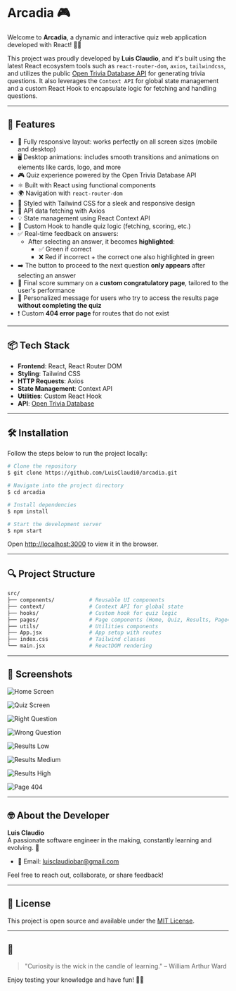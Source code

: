 # Arcadia 🎮

Welcome to **Arcadia**, a dynamic and interactive quiz web application developed with React! 🧠✨

This project was proudly developed by **Luis Claudio**, and it's built using the latest React ecosystem tools such as `react-router-dom`, `axios`, `tailwindcss`, and utilizes the public [Open Trivia Database API](https://opentdb.com/) for generating trivia questions. It also leverages the `Context API` for global state management and a custom React Hook to encapsulate logic for fetching and handling questions.


---

## 🚀 Features

- 📱 Fully responsive layout: works perfectly on all screen sizes (mobile and desktop)
- 🖥️ Desktop animations: includes smooth transitions and animations on elements like cards, logo, and more
- 🎮 Quiz experience powered by the Open Trivia Database API
- ⚛️ Built with React using functional components
- 🌍 Navigation with `react-router-dom`
- 🌈 Styled with Tailwind CSS for a sleek and responsive design
- 🔄 API data fetching with Axios
- 💡 State management using React Context API
- 🔁 Custom Hook to handle quiz logic (fetching, scoring, etc.)
- ✅ Real-time feedback on answers:
  - After selecting an answer, it becomes **highlighted**:
    - ✅ Green if correct
    - ❌ Red if incorrect + the correct one also highlighted in green
- ➡️ The button to proceed to the next question **only appears** after selecting an answer
- 🏁 Final score summary on a **custom congratulatory page**, tailored to the user's performance
- 🚫 Personalized message for users who try to access the results page **without completing the quiz**
- ❗ Custom **404 error page** for routes that do not exist

---

## 📦 Tech Stack

- **Frontend**: React, React Router DOM
- **Styling**: Tailwind CSS
- **HTTP Requests**: Axios
- **State Management**: Context API
- **Utilities**: Custom React Hook
- **API**: [Open Trivia Database](https://opentdb.com/)

---

## 🛠️ Installation

Follow the steps below to run the project locally:

```bash
# Clone the repository
$ git clone https://github.com/LuisClaudi0/arcadia.git

# Navigate into the project directory
$ cd arcadia

# Install dependencies
$ npm install

# Start the development server
$ npm start
```

Open [http://localhost:3000](http://localhost:3000) to view it in the browser.

---

## 🔍 Project Structure

```bash
src/ 
├── components/           # Reusable UI components
├── context/              # Context API for global state
├── hooks/                # Custom hook for quiz logic
├── pages/                # Page components (Home, Quiz, Results, Page404)
├── utils/                # Utilities components
├── App.jsx               # App setup with routes
├── index.css             # Tailwind classes
└── main.jsx              # ReactDOM rendering
```

---

## 📸 Screenshots

![Home Screen](/public/assets/screenshots/menu.png)

![Quiz Screen](/public/assets/screenshots/question.png)

![Right Question](/public/assets/screenshots/right-question.png)

![Wrong Question](/public/assets/screenshots/wrong-question.png)

![Results Low](/public/assets/screenshots/results-1.png)

![Results Medium](/public/assets/screenshots/results-2.png)

![Results High](/public/assets/screenshots/results-3.png)

![Page 404](/public/assets/screenshots/page-404.png)

---

## 🤓 About the Developer

**Luis Claudio**  
A passionate software engineer in the making, constantly learning and evolving. 🚀

- 📧 Email: luisclaudiobar@gmail.com

Feel free to reach out, collaborate, or share feedback!

---

## 📃 License

This project is open source and available under the [MIT License](LICENSE).

---

## 🧠

> "Curiosity is the wick in the candle of learning." – William Arthur Ward

Enjoy testing your knowledge and have fun! 🧠🎉